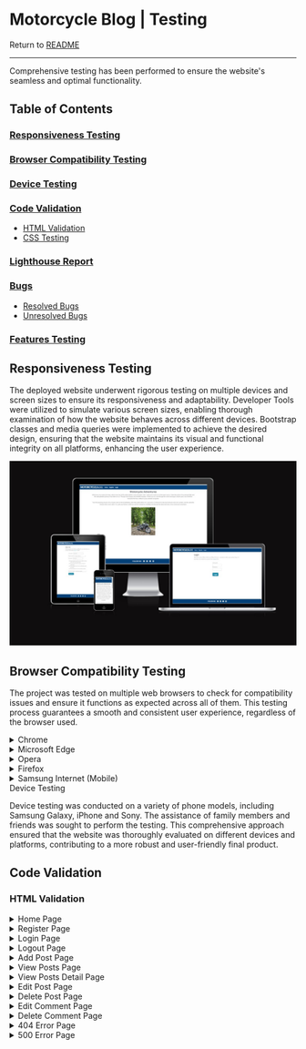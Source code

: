 # Motorcycle Blog | Testing

Return to [README](README.md)
- - -
Comprehensive testing has been performed to ensure the website's seamless and optimal functionality.

## Table of Contents
### [Responsiveness Testing](#responsiveness-testing-1)
### [Browser Compatibility Testing](#browser-compatibility-testing-1)
### [Device Testing](#device-testing-1)
### [Code Validation](#code-validation-1)
* [HTML Validation](#html-validation)
* [CSS Testing](#css-testing)
### [Lighthouse Report](#lighthouse-report-1)
### [Bugs](#bugs-1)
* [Resolved Bugs](#resolved-bugs)
* [Unresolved Bugs](#unresolved-bug)
### [Features Testing](#features-testing-1)

## Responsiveness Testing

The deployed website underwent rigorous testing on multiple devices and screen sizes to ensure its responsiveness and adaptability. Developer Tools were utilized to simulate various screen sizes, enabling thorough examination of how the website behaves across different devices. Bootstrap classes and media queries were implemented to achieve the desired design, ensuring that the website maintains its visual and functional integrity on all platforms, enhancing the user experience.

![Am I Responsive](media/images/responsive.jpg)

## Browser Compatibility Testing

The project was tested on multiple web browsers to check for compatibility issues and ensure it functions as expected across all of them. This testing process guarantees a smooth and consistent user experience, regardless of the browser used.

<details>
<summary> Chrome
</summary>

![Chrome](media/images/testing/browser/chrome.jpg)
</details>

<details>
<summary> Microsoft Edge
</summary>

![Microsoft Edge](media/images/testing/browser/microsoftedge.jpg)
</details>

<details>
<summary> Opera
</summary>

![Opera](media/images/testing/browser/opera.jpg)
</details>

<details>
<summary> Firefox
</summary>

![Firefox](media/images/testing/browser/firefox.jpg)
</details>

<details>
<summary> Samsung Internet (Mobile)
</summary>

![Samsung Internet Mobile](media/images/testing/browser/mobile.jpg)
</details

## Device Testing

Device testing was conducted on a variety of phone models, including Samsung Galaxy, iPhone and Sony. The assistance of family members and friends was sought to perform the testing. This comprehensive approach ensured that the website was thoroughly evaluated on different devices and platforms, contributing to a more robust and user-friendly final product.

## Code Validation

### HTML Validation

<details>
<summary> Home Page
</summary>

![Home Page](media/images/testing/code-validation/w3homeIndex.jpg)
</details>

<details>
<summary> Register Page
</summary>

![Register Page]()
</details>

<details>
<summary> Login Page
</summary>

![Login Page](media/images/testing/code-validation/w3login.jpg)
</details>

<details>
<summary> Logout Page
</summary>

![Logout Page](media/images/testing/code-validation/w3logout.jpg)
</details>

<details>
<summary> Add Post Page
</summary>

![Add Post Page](media/images/testing/code-validation/w3add_post.jpg)
</details>

<details>
<summary> View Posts Page
</summary>

![View Posts Page](media/images/testing/code-validation/w3post_list.jpg)
</details>

<details>
<summary> View Posts Detail Page
</summary>

![View Posts Detail Page](media/images/testing/code-validation/w3post_detail.jpg)
</details>

<details>
<summary> Edit Post Page
</summary>

![Edit Post Page](media/images/testing/code-validation/w3edit_post.jpg)
</details>

<details>
<summary> Delete Post Page
</summary>

![Delete Post Page](media/images/testing/code-validation/w3delete_post.jpg)
</details>

<details>
<summary> Edit Comment Page
</summary>

![Edit Comment Page](media/images/testing/code-validation/w3edit_comment.jpg)
</details>

<details>
<summary> Delete Comment Page
</summary>

![Delete Comment Page](media/images/testing/code-validation/w3comment_delete.jpg)
</details>

<details>
<summary> 404 Error Page
</summary>

![404 Error Page](media/images/testing/code-validation/w3404.jpg)
</details>

<details>
<summary> 500 Error Page
</summary>

![500 Error Page]()
</details>
